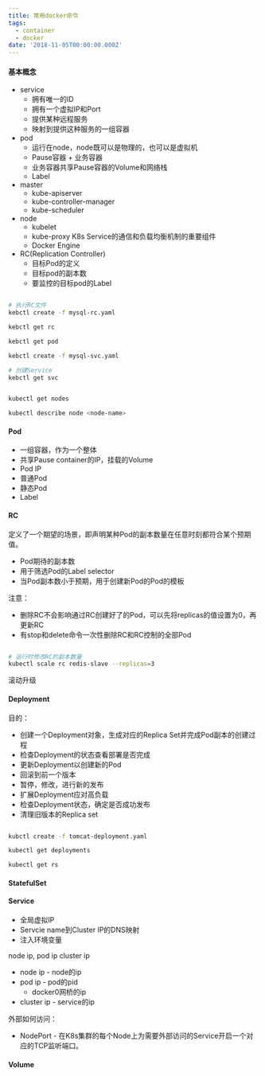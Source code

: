 ```yaml
---
title: 常用docker命令
tags:
  - container
  - docker
date: '2018-11-05T00:00:00.000Z'
---
```



#### 基本概念
- service
  - 拥有唯一的ID
  - 拥有一个虚拟IP和Port
  - 提供某种远程服务
  - 映射到提供这种服务的一组容器
- pod
  - 运行在node，node既可以是物理的，也可以是虚拟机
  - Pause容器 + 业务容器
  - 业务容器共享Pause容器的Volume和网络栈
  - Label
- master
  - kube-apiserver
  - kube-controller-manager
  - kube-scheduler
- node
  - kubelet
  - kube-proxy K8s Service的通信和负载均衡机制的重要组件
  - Docker Engine
- RC(Replication Controller)
  - 目标Pod的定义
  - 目标pod的副本数
  - 要监控的目标pod的Label


```bash

# 执行RC文件
kebctl create -f mysql-rc.yaml

kebctl get rc

kebctl get pod

kebctl create -f mysql-svc.yaml

# 创建Service
kebctl get svc

```


```bash

kubectl get nodes

kubectl describe node <node-name>


```

#### Pod

- 一组容器，作为一个整体
- 共享Pause container的IP，挂载的Volume
- Pod IP
- 普通Pod
- 静态Pod
- Label

#### RC

定义了一个期望的场景，即声明某种Pod的副本数量在任意时刻都符合某个预期值。

- Pod期待的副本数
- 用于筛选Pod的Label selector
- 当Pod副本数小于预期，用于创建新Pod的Pod的模板


注意：
- 删除RC不会影响通过RC创建好了的Pod，可以先将replicas的值设置为0，再更新RC
- 有stop和delete命令一次性删除RC和RC控制的全部Pod

```bash

# 运行时修改RC的副本数量
kubectl scale rc redis-slave --replicas=3

```

滚动升级


#### Deployment

目的：
- 创建一个Deployment对象，生成对应的Replica Set并完成Pod副本的创建过程
- 检查Deployment的状态查看部署是否完成
- 更新Deployment以创建新的Pod
- 回滚到前一个版本
- 暂停，修改，进行新的发布
- 扩展Deployment应对高负载
- 检查Deployment状态，确定是否成功发布
- 清理旧版本的Replica set


```bash

kubctl create -f tomcat-deployment.yaml

kubectl get deployments

kubectl get rs


```

#### StatefulSet



#### Service



- 全局虚拟IP
- Servcie name到Cluster IP的DNS映射
- 注入环境变量



node ip, pod ip cluster ip
- node ip - node的ip
- pod ip - pod的pid
  - docker0网桥的ip
- cluster ip - service的ip

外部如何访问：
- NodePort - 在K8s集群的每个Node上为需要外部访问的Service开启一个对应的TCP监听端口。


#### Volume

